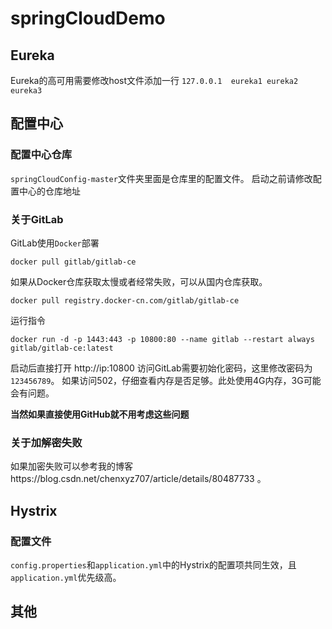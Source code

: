 # springCloudDemo

## Eureka
Eureka的高可用需要修改host文件添加一行
`127.0.0.1  eureka1 eureka2 eureka3`

## 配置中心
### 配置中心仓库
`springCloudConfig-master`文件夹里面是仓库里的配置文件。
启动之前请修改配置中心的仓库地址
### 关于GitLab
GitLab使用`Docker`部署
```shell
docker pull gitlab/gitlab-ce
```
如果从Docker仓库获取太慢或者经常失败，可以从国内仓库获取。
```shell
docker pull registry.docker-cn.com/gitlab/gitlab-ce
```
运行指令
```shell
docker run -d -p 1443:443 -p 10800:80 --name gitlab --restart always gitlab/gitlab-ce:latest
```
启动后直接打开 http://ip:10800 访问GitLab需要初始化密码，这里修改密码为`123456789`。
如果访问502，仔细查看内存是否足够。此处使用4G内存，3G可能会有问题。

**当然如果直接使用GitHub就不用考虑这些问题**
### 关于加解密失败
如果加密失败可以参考我的博客https://blog.csdn.net/chenxyz707/article/details/80487733 。
## Hystrix
### 配置文件
`config.properties`和`application.yml`中的Hystrix的配置项共同生效，且`application.yml`优先级高。

## 其他


